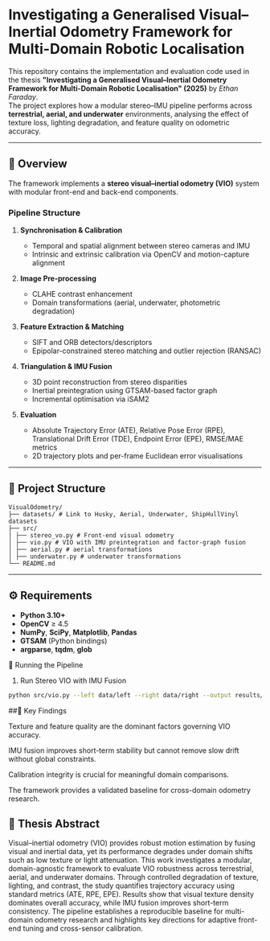 # Investigating a Generalised Visual–Inertial Odometry Framework for Multi-Domain Robotic Localisation

This repository contains the implementation and evaluation code used in the thesis **"Investigating a Generalised Visual–Inertial Odometry Framework for Multi-Domain Robotic Localisation" (2025)** by *Ethan Faraday*.  
The project explores how a modular stereo–IMU pipeline performs across **terrestrial, aerial, and underwater** environments, analysing the effect of texture loss, lighting degradation, and feature quality on odometric accuracy.

---

## 🧩 Overview

The framework implements a **stereo visual–inertial odometry (VIO)** system with modular front-end and back-end components.

### Pipeline Structure

1. **Synchronisation & Calibration**  
   - Temporal and spatial alignment between stereo cameras and IMU  
   - Intrinsic and extrinsic calibration via OpenCV and motion-capture alignment  

2. **Image Pre-processing**  
   - CLAHE contrast enhancement  
   - Domain transformations (aerial, underwater, photometric degradation)

3. **Feature Extraction & Matching**  
   - SIFT and ORB detectors/descriptors  
   - Epipolar-constrained stereo matching and outlier rejection (RANSAC)

4. **Triangulation & IMU Fusion**  
   - 3D point reconstruction from stereo disparities  
   - Inertial preintegration using GTSAM-based factor graph  
   - Incremental optimisation via iSAM2  

5. **Evaluation**  
   - Absolute Trajectory Error (ATE), Relative Pose Error (RPE), Translational Drift Error (TDE), Endpoint Error (EPE), RMSE/MAE metrics  
   - 2D trajectory plots and per-frame Euclidean error visualisations  

---

## 📁 Project Structure
```text
VisualOdometry/
├── datasets/ # Link to Husky, Aerial, Underwater, ShipHullVinyl datasets
├── src/
│ ├── stereo_vo.py # Front-end visual odometry
│ ├── vio.py # VIO with IMU preintegration and factor-graph fusion
│ ├── aerial.py # aerial transformations
│ ├── underwater.py # underwater transformations
└── README.md
```
---

## ⚙️ Requirements

- **Python 3.10+**
- **OpenCV** ≥ 4.5  
- **NumPy**, **SciPy**, **Matplotlib**, **Pandas**
- **GTSAM** (Python bindings)
- **argparse**, **tqdm**, **glob**

🚀 Running the Pipeline
1. Run Stereo VIO with IMU Fusion
```bash
python src/vio.py --left data/left --right data/right --output results/
```

##🧠 Key Findings

Texture and feature quality are the dominant factors governing VIO accuracy.

IMU fusion improves short-term stability but cannot remove slow drift without global constraints.

Calibration integrity is crucial for meaningful domain comparisons.

The framework provides a validated baseline for cross-domain odometry research.

## 📘 Thesis Abstract
Visual–inertial odometry (VIO) provides robust motion estimation by fusing visual and inertial data, yet its performance degrades under domain shifts such as low texture or light attenuation.
This work investigates a modular, domain-agnostic framework to evaluate VIO robustness across terrestrial, aerial, and underwater domains.
Through controlled degradation of texture, lighting, and contrast, the study quantifies trajectory accuracy using standard metrics (ATE, RPE, EPE).
Results show that visual texture density dominates overall accuracy, while IMU fusion improves short-term consistency.
The pipeline establishes a reproducible baseline for multi-domain odometry research and highlights key directions for adaptive front-end tuning and cross-sensor calibration.
